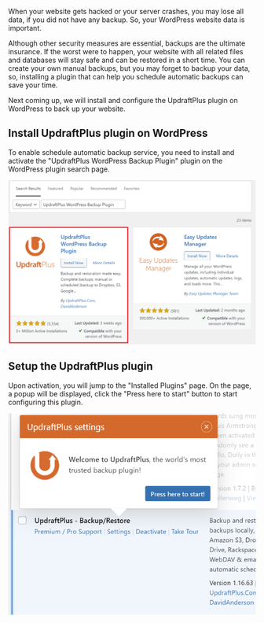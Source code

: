 When your website gets hacked or your server crashes, you may lose all data, if you did not have any backup. So, your WordPress website data is important.

Although other security measures are essential, backups are the ultimate insurance. If the worst were to happen, your website with all related files and databases will stay safe and can be restored in a short time. You can create your own manual backups, but you may forget to backup your data, so, installing a plugin that can help you schedule automatic backups can save your time.

Next coming up, we will install and configure the UpdraftPlus plugin on WordPress to back up your website.

## Install UpdraftPlus plugin on WordPress

To enable schedule automatic backup service, you need to install and activate the "UpdraftPlus WordPress Backup Plugin" plugin on the WordPress plugin search page.

![WordPress UpdraftPlus plugin search result](https://raw.githubusercontent.com/HKSSY/COMP3335_GP13/main/wordpresssecurity/backup_wordpress_data/image/wordpress_backup_search_page.png)

## Setup the UpdraftPlus plugin

Upon activation, you will jump to the "Installed Plugins" page. On the page, a popup will be displayed, click the "Press here to start" button to start configuring this plugin.

![Click the button to configure the UpdraftPlus plugin](https://raw.githubusercontent.com/HKSSY/COMP3335_GP13/main/wordpresssecurity/backup_wordpress_data/image/updraftplus_popup.png)
